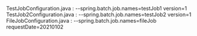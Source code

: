 TestJobConfiguration.java : --spring.batch.job.names=testJob1 version=1
TestJob2Configuration.java : --spring.batch.job.names=testJob2 version=1
FileJobConfiguration.java : --spring.batch.job.names=fileJob requestDate=20210102


